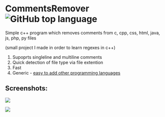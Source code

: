 # CommentsRemover ![GitHub top language](https://img.shields.io/github/languages/top/UriahShaulMandel/CommentsRemover)
Simple c++ program which removes comments from c, cpp, css, html, java, js, php, py files

(small project I made in order to learn regexes in c++)
 1. Supoprts singleline and multiline comments
 2. Quick detection of file type via file extention
 3. Fast
 4. Generic - [easy to add other programming languages](https://github.com/UriahShaulMandel/CommentsRemover/blob/ebb858a4143b4a5c33c95e2fb77263f13b202284/main.cpp#L11)
 
 ## Screenshots:
 ![](https://github.com/UriahShaulMandel/CommentsRemover/blob/master/py_screenshot.png?raw=true)
 
 ![](https://github.com/UriahShaulMandel/CommentsRemover/blob/master/html_screenshot.png?raw=true)
